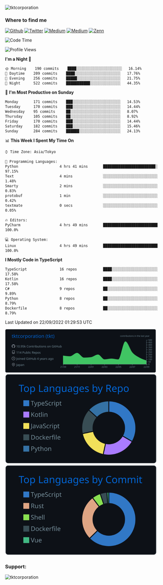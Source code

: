 <p align="left"> <img src="https://komarev.com/ghpvc/?username=tktcorporation&label=Profile%20views&color=0e75b6&style=flat" alt="tktcorporation" /> </p>

<h3>Where to find me</h3>
<p>
<a href="https://github.com/tktcorporation" target="_blank"><img alt="Github" src="https://img.shields.io/badge/GitHub-%2312100E.svg?&style=for-the-badge&logo=Github&logoColor=white" /></a>
<a href="https://twitter.com/tktcorporation" target="_blank"><img alt="Twitter" src="https://img.shields.io/badge/twitter-%231DA1F2.svg?&style=for-the-badge&logo=twitter&logoColor=white" /></a>
<a href="https://www.linkedin.com/in/tktcorporation" target="_blank"><img alt="Medium" src="https://img.shields.io/badge/linkdin-0a66c2.svg?&style=for-the-badge&logo=linkedin&logoColor=white" /></a>
<a href="https://qiita.com/tktcorporation" target="_blank"><img alt="Medium" src="https://img.shields.io/badge/qiita-55C500.svg?&style=for-the-badge&logo=qiita&logoColor=white" /></a>
<a href="https://zenn.dev/tktcorporation" target="_blank"><img alt="Zenn" src="https://img.shields.io/badge/Zenn-3EA8FF.svg?&style=for-the-badge&logo=Zenn&logoColor=white" /></a>
</p>
  
<!--START_SECTION:waka-->
![Code Time](http://img.shields.io/badge/Code%20Time-549%20hrs%2013%20mins-blue)

![Profile Views](http://img.shields.io/badge/Profile%20Views-1-blue)

**I'm a Night 🦉** 

```text
🌞 Morning    190 commits    ████░░░░░░░░░░░░░░░░░░░░░   16.14% 
🌆 Daytime    209 commits    ████░░░░░░░░░░░░░░░░░░░░░   17.76% 
🌃 Evening    256 commits    █████░░░░░░░░░░░░░░░░░░░░   21.75% 
🌙 Night      522 commits    ███████████░░░░░░░░░░░░░░   44.35%

```
📅 **I'm Most Productive on Sunday** 

```text
Monday       171 commits    ███░░░░░░░░░░░░░░░░░░░░░░   14.53% 
Tuesday      170 commits    ███░░░░░░░░░░░░░░░░░░░░░░   14.44% 
Wednesday    95 commits     ██░░░░░░░░░░░░░░░░░░░░░░░   8.07% 
Thursday     105 commits    ██░░░░░░░░░░░░░░░░░░░░░░░   8.92% 
Friday       170 commits    ███░░░░░░░░░░░░░░░░░░░░░░   14.44% 
Saturday     182 commits    ███░░░░░░░░░░░░░░░░░░░░░░   15.46% 
Sunday       284 commits    ██████░░░░░░░░░░░░░░░░░░░   24.13%

```


📊 **This Week I Spent My Time On** 

```text
⌚︎ Time Zone: Asia/Tokyo

💬 Programming Languages: 
Python                   4 hrs 41 mins       ████████████████████████░   97.15% 
Text                     4 mins              ░░░░░░░░░░░░░░░░░░░░░░░░░   1.48% 
Smarty                   2 mins              ░░░░░░░░░░░░░░░░░░░░░░░░░   0.83% 
protobuf                 1 min               ░░░░░░░░░░░░░░░░░░░░░░░░░   0.42% 
textmate                 0 secs              ░░░░░░░░░░░░░░░░░░░░░░░░░   0.05%

🔥 Editors: 
PyCharm                  4 hrs 49 mins       █████████████████████████   100.0%

💻 Operating System: 
Linux                    4 hrs 49 mins       █████████████████████████   100.0%

```

**I Mostly Code in TypeScript** 

```text
TypeScript               16 repos            ████░░░░░░░░░░░░░░░░░░░░░   17.58% 
Kotlin                   16 repos            ████░░░░░░░░░░░░░░░░░░░░░   17.58% 
C#                       9 repos             ██░░░░░░░░░░░░░░░░░░░░░░░   9.89% 
Python                   8 repos             ██░░░░░░░░░░░░░░░░░░░░░░░   8.79% 
Dockerfile               8 repos             ██░░░░░░░░░░░░░░░░░░░░░░░   8.79%

```



 Last Updated on 22/09/2022 01:29:53 UTC
<!--END_SECTION:waka-->

[![](https://raw.githubusercontent.com/tktcorporation/tktcorporation/master/profile-summary-card-output/github_dark/0-profile-details.svg)](https://github.com/vn7n24fzkq/github-profile-summary-cards)
[![](https://raw.githubusercontent.com/tktcorporation/tktcorporation/master/profile-summary-card-output/github_dark/1-repos-per-language.svg)](https://github.com/vn7n24fzkq/github-profile-summary-cards) [![](https://raw.githubusercontent.com/tktcorporation/tktcorporation/master/profile-summary-card-output/github_dark/2-most-commit-language.svg)](https://github.com/vn7n24fzkq/github-profile-summary-cards)

<h3 align="left">Support:</h3>
<p><a href="https://www.buymeacoffee.com/tktcorporation"> <img align="left" src="https://cdn.buymeacoffee.com/buttons/v2/default-yellow.png" height="50" width="210" alt="tktcorporation" /></a></p><br><br>
